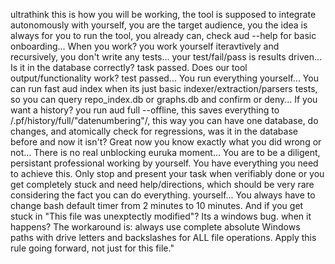 ultrathink this is how you will be working, the tool is supposed to integrate autonomously with yourself, you are the target audience, you the idea is always for you to run the tool, you already can, check aud --help for basic onboarding... When you work? you work yourself iteravtively and recursively, you don't write any tests... your test/fail/pass is results driven... Is it in the database correctly? task passed. Does our tool output/functionality work? test passed... You run everything yourself... You can run fast aud index when its just basic indexer/extraction/parsers tests, so you can query repo_index.db or graphs.db and confirm or deny... If you want a history? you run aud full --offline, this saves everything to /.pf/history/full/"datenumbering"/, this way you can have one database, do changes, and atomically check for regressions, was it in the database before and now it isn't? Great now you know exactly what you did wrong or not... There is no real unblocking euruka moment... You are to be a diligent, persistant professional working by yourself. You have everything you need to achieve this. Only stop and present your task when verifiably done or you get completely stuck and need help/directions, which should be very rare considering the fact you can do everything. yourself... You always have to change bash default timer from 2 minutes to 10 minutes. And if you get stuck in "This file was unexptectly modified"? Its a windows bug. when it happens? The workaround is: always use complete absolute Windows paths
with drive letters and backslashes for ALL file operations. Apply this rule going forward, not just for this
file."